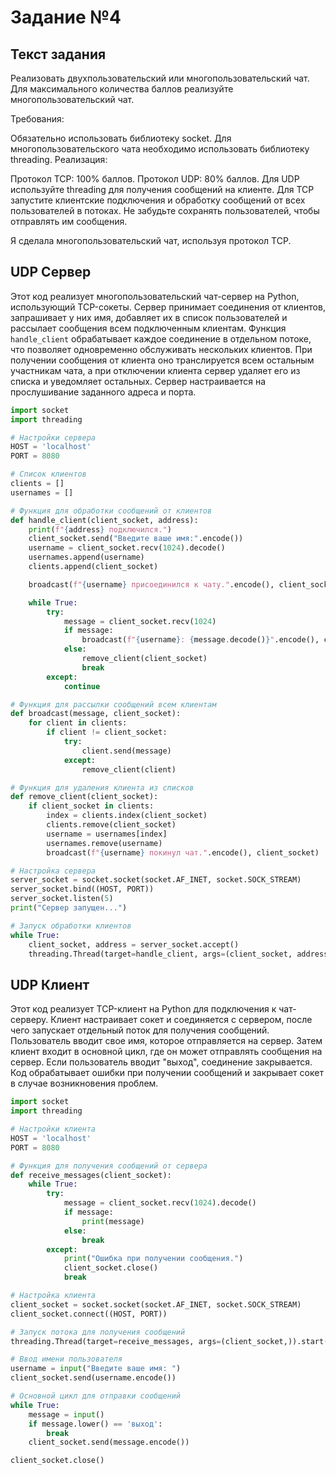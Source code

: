 # Задание №4

## Текст задания

Реализовать двухпользовательский или многопользовательский чат. Для максимального количества баллов реализуйте многопользовательский чат.

Требования:

Обязательно использовать библиотеку socket.
Для многопользовательского чата необходимо использовать библиотеку threading.
Реализация:

Протокол TCP: 100% баллов.
Протокол UDP: 80% баллов.
Для UDP используйте threading для получения сообщений на клиенте.
Для TCP запустите клиентские подключения и обработку сообщений от всех пользователей в потоках. Не забудьте сохранять пользователей, чтобы отправлять им сообщения.

Я сделала многопользовательский чат, используя протокол TCP.

## UDP Сервер

Этот код реализует многопользовательский чат-сервер на Python, использующий TCP-сокеты. Сервер принимает соединения от клиентов, запрашивает у них имя, добавляет их в список пользователей и рассылает сообщения всем подключенным клиентам. Функция `handle_client` обрабатывает каждое соединение в отдельном потоке, что позволяет одновременно обслуживать нескольких клиентов. При получении сообщения от клиента оно транслируется всем остальным участникам чата, а при отключении клиента сервер удаляет его из списка и уведомляет остальных. Сервер настраивается на прослушивание заданного адреса и порта.

```python
import socket
import threading

# Настройки сервера
HOST = 'localhost'
PORT = 8080

# Список клиентов
clients = []
usernames = []

# Функция для обработки сообщений от клиентов
def handle_client(client_socket, address):
    print(f"{address} подключился.")
    client_socket.send("Введите ваше имя:".encode())
    username = client_socket.recv(1024).decode()
    usernames.append(username)
    clients.append(client_socket)

    broadcast(f"{username} присоединился к чату.".encode(), client_socket)

    while True:
        try:
            message = client_socket.recv(1024)
            if message:
                broadcast(f"{username}: {message.decode()}".encode(), client_socket)
            else:
                remove_client(client_socket)
                break
        except:
            continue

# Функция для рассылки сообщений всем клиентам
def broadcast(message, client_socket):
    for client in clients:
        if client != client_socket:
            try:
                client.send(message)
            except:
                remove_client(client)

# Функция для удаления клиента из списков
def remove_client(client_socket):
    if client_socket in clients:
        index = clients.index(client_socket)
        clients.remove(client_socket)
        username = usernames[index]
        usernames.remove(username)
        broadcast(f"{username} покинул чат.".encode(), client_socket)

# Настройка сервера
server_socket = socket.socket(socket.AF_INET, socket.SOCK_STREAM)
server_socket.bind((HOST, PORT))
server_socket.listen(5)
print("Сервер запущен...")

# Запуск обработки клиентов
while True:
    client_socket, address = server_socket.accept()
    threading.Thread(target=handle_client, args=(client_socket, address)).start()

```

## UDP Клиент

Этот код реализует TCP-клиент на Python для подключения к чат-серверу. Клиент настраивает сокет и соединяется с сервером, после чего запускает отдельный поток для получения сообщений. Пользователь вводит свое имя, которое отправляется на сервер. Затем клиент входит в основной цикл, где он может отправлять сообщения на сервер. Если пользователь вводит "выход", соединение закрывается. Код обрабатывает ошибки при получении сообщений и закрывает сокет в случае возникновения проблем.

```python
import socket
import threading

# Настройки клиента
HOST = 'localhost'
PORT = 8080

# Функция для получения сообщений от сервера
def receive_messages(client_socket):
    while True:
        try:
            message = client_socket.recv(1024).decode()
            if message:
                print(message)
            else:
                break
        except:
            print("Ошибка при получении сообщения.")
            client_socket.close()
            break

# Настройка клиента
client_socket = socket.socket(socket.AF_INET, socket.SOCK_STREAM)
client_socket.connect((HOST, PORT))

# Запуск потока для получения сообщений
threading.Thread(target=receive_messages, args=(client_socket,)).start()

# Ввод имени пользователя
username = input("Введите ваше имя: ")
client_socket.send(username.encode())

# Основной цикл для отправки сообщений
while True:
    message = input()
    if message.lower() == 'выход':
        break
    client_socket.send(message.encode())

client_socket.close()

```

